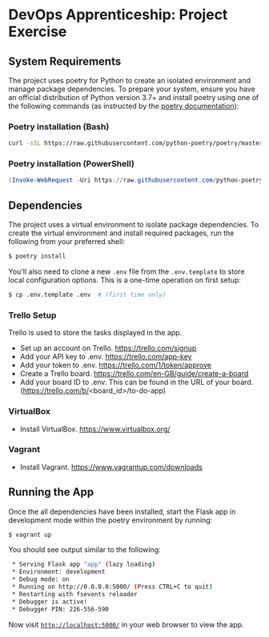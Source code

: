 # DevOps Apprenticeship: Project Exercise

## System Requirements

The project uses poetry for Python to create an isolated environment and manage package dependencies. To prepare your system, ensure you have an official distribution of Python version 3.7+ and install poetry using one of the following commands (as instructed by the [poetry documentation](https://python-poetry.org/docs/#system-requirements)):

### Poetry installation (Bash)

```bash
curl -sSL https://raw.githubusercontent.com/python-poetry/poetry/master/get-poetry.py | python
```

### Poetry installation (PowerShell)

```powershell
(Invoke-WebRequest -Uri https://raw.githubusercontent.com/python-poetry/poetry/master/get-poetry.py -UseBasicParsing).Content | python
```

## Dependencies

The project uses a virtual environment to isolate package dependencies. To create the virtual environment and install required packages, run the following from your preferred shell:

```bash
$ poetry install
```

You'll also need to clone a new `.env` file from the `.env.template` to store local configuration options. This is a one-time operation on first setup:

```bash
$ cp .env.template .env  # (first time only)
```

### Trello Setup 

Trello is used to store the tasks displayed in the app. 
- Set up an account on Trello. https://trello.com/signup
- Add your API key to .env. https://trello.com/app-key
- Add your token to .env. https://trello.com/1/token/approve
- Create a Trello board. https://trello.com/en-GB/guide/create-a-board
- Add your board ID to .env. This can be found in the URL of your board. (https://trello.com/b/<board_id>/to-do-app)

### VirtualBox

- Install VirtualBox. https://www.virtualbox.org/

### Vagrant

- Install Vagrant. https://www.vagrantup.com/downloads


## Running the App

Once the all dependencies have been installed, start the Flask app in development mode within the poetry environment by running:
```bash
$ vagrant up
```

You should see output similar to the following:
```bash
 * Serving Flask app "app" (lazy loading)
 * Environment: development
 * Debug mode: on
 * Running on http://0.0.0.0:5000/ (Press CTRL+C to quit)
 * Restarting with fsevents reloader
 * Debugger is active!
 * Debugger PIN: 226-556-590
```
Now visit [`http://localhost:5000/`](http://localhost:5000/) in your web browser to view the app.
